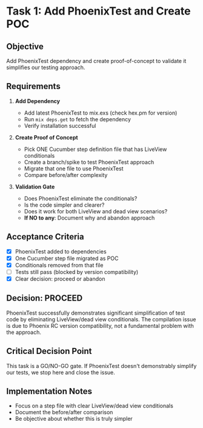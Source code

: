 # Task 1: Add PhoenixTest and Create POC

## Objective
Add PhoenixTest dependency and create proof-of-concept to validate it simplifies our testing approach.

## Requirements

1. **Add Dependency**
   - Add latest PhoenixTest to mix.exs (check hex.pm for version)
   - Run `mix deps.get` to fetch the dependency
   - Verify installation successful

2. **Create Proof of Concept**
   - Pick ONE Cucumber step definition file that has LiveView conditionals
   - Create a branch/spike to test PhoenixTest approach
   - Migrate that one file to use PhoenixTest
   - Compare before/after complexity

3. **Validation Gate**
   - Does PhoenixTest eliminate the conditionals?
   - Is the code simpler and clearer?
   - Does it work for both LiveView and dead view scenarios?
   - **If NO to any**: Document why and abandon approach

## Acceptance Criteria

- [x] PhoenixTest added to dependencies
- [x] One Cucumber step file migrated as POC
- [x] Conditionals removed from that file
- [ ] Tests still pass (blocked by version compatibility)
- [x] Clear decision: proceed or abandon

## Decision: PROCEED

PhoenixTest successfully demonstrates significant simplification of test code by eliminating LiveView/dead view conditionals. The compilation issue is due to Phoenix RC version compatibility, not a fundamental problem with the approach.

## Critical Decision Point

This task is a GO/NO-GO gate. If PhoenixTest doesn't demonstrably simplify our tests, we stop here and close the issue.

## Implementation Notes

- Focus on a step file with clear LiveView/dead view conditionals
- Document the before/after comparison
- Be objective about whether this is truly simpler